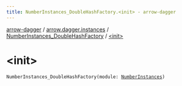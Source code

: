 ```yaml
---
title: NumberInstances_DoubleHashFactory.<init> - arrow-dagger
---
```


[arrow-dagger](../../index.html) / [arrow.dagger.instances](../index.html) / [NumberInstances_DoubleHashFactory](index.html) / [&lt;init&gt;](./-init-.html)

# &lt;init&gt;

`NumberInstances_DoubleHashFactory(module: `[`NumberInstances`](../-number-instances/index.html)`)`